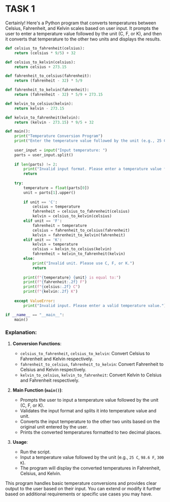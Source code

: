 # TASK 1
Certainly! Here's a Python program that converts temperatures between Celsius, Fahrenheit, and Kelvin scales based on user input. It prompts the user to enter a temperature value followed by the unit (C, F, or K), and then it converts that temperature to the other two units and displays the results.

```python
def celsius_to_fahrenheit(celsius):
    return (celsius * 9/5) + 32

def celsius_to_kelvin(celsius):
    return celsius + 273.15

def fahrenheit_to_celsius(fahrenheit):
    return (fahrenheit - 32) * 5/9

def fahrenheit_to_kelvin(fahrenheit):
    return (fahrenheit - 32) * 5/9 + 273.15

def kelvin_to_celsius(kelvin):
    return kelvin - 273.15

def kelvin_to_fahrenheit(kelvin):
    return (kelvin - 273.15) * 9/5 + 32

def main():
    print("Temperature Conversion Program")
    print("Enter the temperature value followed by the unit (e.g., 25 C, 98.6 F, 300 K):")
    
    user_input = input("Input temperature: ")
    parts = user_input.split()
    
    if len(parts) != 2:
        print("Invalid input format. Please enter a temperature value followed by the unit.")
        return
    
    try:
        temperature = float(parts[0])
        unit = parts[1].upper()
        
        if unit == 'C':
            celsius = temperature
            fahrenheit = celsius_to_fahrenheit(celsius)
            kelvin = celsius_to_kelvin(celsius)
        elif unit == 'F':
            fahrenheit = temperature
            celsius = fahrenheit_to_celsius(fahrenheit)
            kelvin = fahrenheit_to_kelvin(fahrenheit)
        elif unit == 'K':
            kelvin = temperature
            celsius = kelvin_to_celsius(kelvin)
            fahrenheit = kelvin_to_fahrenheit(kelvin)
        else:
            print("Invalid unit. Please use C, F, or K.")
            return
        
        print(f"{temperature} {unit} is equal to:")
        print(f"{fahrenheit:.2f} F")
        print(f"{celsius:.2f} C")
        print(f"{kelvin:.2f} K")
    
    except ValueError:
        print("Invalid input. Please enter a valid temperature value.")

if __name__ == "__main__":
    main()
```

### Explanation:

1. **Conversion Functions**: 
   - `celsius_to_fahrenheit`, `celsius_to_kelvin`: Convert Celsius to Fahrenheit and Kelvin respectively.
   - `fahrenheit_to_celsius`, `fahrenheit_to_kelvin`: Convert Fahrenheit to Celsius and Kelvin respectively.
   - `kelvin_to_celsius`, `kelvin_to_fahrenheit`: Convert Kelvin to Celsius and Fahrenheit respectively.

2. **Main Function (`main()`)**:
   - Prompts the user to input a temperature value followed by the unit (C, F, or K).
   - Validates the input format and splits it into temperature value and unit.
   - Converts the input temperature to the other two units based on the original unit entered by the user.
   - Prints the converted temperatures formatted to two decimal places.

3. **Usage**:
   - Run the script.
   - Input a temperature value followed by the unit (e.g., `25 C`, `98.6 F`, `300 K`).
   - The program will display the converted temperatures in Fahrenheit, Celsius, and Kelvin.

This program handles basic temperature conversions and provides clear output to the user based on their input. You can extend or modify it further based on additional requirements or specific use cases you may have.
